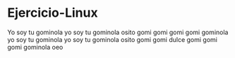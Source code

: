 # Ejercicio-Linux
Yo soy tu gominola yo soy tu gominola osito gomi gomi gomi gomi gominola yo soy tu gominola yo soy tu gominola osito gomi gomi dulce gomi gomi gomi gominola oeo
